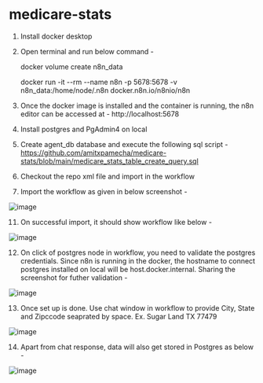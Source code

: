 # medicare-stats

1. Install docker desktop
2. Open terminal and run below command -
   
   docker volume create n8n_data
   
   docker run -it --rm --name n8n -p 5678:5678 -v n8n_data:/home/node/.n8n docker.n8n.io/n8nio/n8n

3. Once the docker image is installed and the container is running, the n8n editor can be accessed at - http://localhost:5678
4. Install postgres and PgAdmin4 on local
5. Create agent_db database and execute the following sql script - https://github.com/amitxpamecha/medicare-stats/blob/main/medicare_stats_table_create_query.sql  
9. Checkout the repo xml file and import in the workflow
10. Import the workflow as given in below screenshot -

 ![image](https://github.com/user-attachments/assets/7ae86573-f884-4767-892d-cd2dbc0b7efe)

 11. On successful import, it should show workflow like below -

![image](https://github.com/user-attachments/assets/134206dd-8c9c-4003-998e-a7f451a38be8)

12. On click of postgres node in workflow, you need to validate the postgres credentials. Since n8n is running in the docker, the hostname to connect postgres installed on local will be host.docker.internal. Sharing the screenshot for futher validation -

![image](https://github.com/user-attachments/assets/e92fc35b-637d-45f2-99b3-d2a41e4311f9)


13. Once set up is done. Use chat window in workflow to provide City, State and Zipccode seaprated by space. Ex. Sugar Land TX 77479

 ![image](https://github.com/user-attachments/assets/cca73ec6-7b26-48a3-972c-a58e3684185e)

14. Apart from chat response, data will also get stored in Postgres as below -

![image](https://github.com/user-attachments/assets/81717220-a355-4eff-a8ce-72cd13f694b2)
